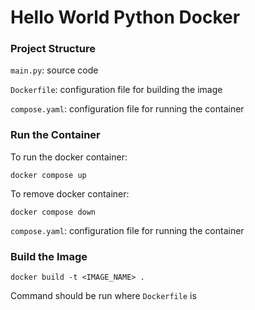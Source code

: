 # Hello World Python Docker

### Project Structure

`main.py`: source code

`Dockerfile`: configuration file for building the image

`compose.yaml`: configuration file for running the container

### Run the Container
To run the docker container:
```
docker compose up
```

To remove docker container:
```
docker compose down
```
`compose.yaml`: configuration file for running the container

### Build the Image
```
docker build -t <IMAGE_NAME> .
```
Command should be run where `Dockerfile` is
